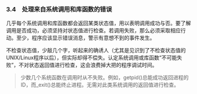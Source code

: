### 3.4　处理来自系统调用和库函数的错误

几乎每个系统调用和库函数都会返回某类状态值，用以表明调用成功与否。要了解调用是否成功，必须坚持对状态值进行检查。若调用失败，那么必须采取相应行动。至少，程序应该显示错误消息，警示有意想不到的事件发生。

不检查状态值，少敲几个字，听起来的确诱人（尤其是见识到了不检查状态值的UNIX/Linux程序以后），但实际却得不偿失。认定系统调用或库函数“不可能失败”，不对状态返回值进行检查，这会浪费掉大把的程序调试时间。

> 少数几个系统函数在调用时从不失败。例如，getpid()总能成功返回进程的ID，而_exit()总能终止进程。无需对此类系统调用的返回值进行检查。

